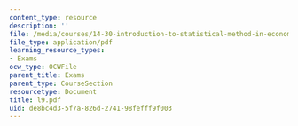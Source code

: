 ```yaml
---
content_type: resource
description: ''
file: /media/courses/14-30-introduction-to-statistical-method-in-economics-spring-2006/de8bc4d35f7a826d274198fefff9f003_l9.pdf
file_type: application/pdf
learning_resource_types:
- Exams
ocw_type: OCWFile
parent_title: Exams
parent_type: CourseSection
resourcetype: Document
title: l9.pdf
uid: de8bc4d3-5f7a-826d-2741-98fefff9f003
---
```

